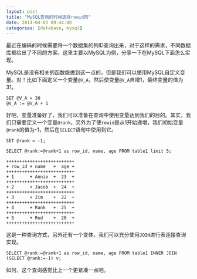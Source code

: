 ```yaml
---
layout: post
title: "MySQL查询的时候选择rowid列"
date: 2014-04-03 09:44:00
categories: [database, mysql]
---
```


最近在编码的时候需要将一个数据集的列ID查询出来，对于这样的需求，不同数据库都给出了不同的方案。这里主要以MySQL为例，分享一下在MySQL下面怎么实现。

MySQL是没有相关的函数能做到这一点的，但是我们可以使用MySQL自定义变量。对！比如下面定义一个变量`@V_A`，然后使变量`@V_A`自增1，最终变量的值为31。
    
    SET @V_A = 30
    @V_A := @V_A + 1

好吧，变量准备好了，我们可以准备在查询中使用变量达到我们的目的。其实，我们只需要定义一个变量`@rank`，另外为了使`rowid`是从1开始递增，我们初始变量`@rank`的值为-1，然后在`SELECT`语句中使用到它。

    SET @rank = -1;
    
    SELECT @rank:=@rank+1 as row_id, name, age FROM table1 limit 5;
    
    ++++++++++++++++++++++++++
    + row_id + name   +  age +
    ++++++++++++++++++++++++++
    + 1      + Annie  +  23  +
    ++++++++++++++++++++++++++
    + 2      + Jacob  +  24  +
    ++++++++++++++++++++++++++
    + 3      + Jim    +  22  +
    ++++++++++++++++++++++++++
    + 4      + Rank   +  25  +
    ++++++++++++++++++++++++++
    + 5      + Red    +  20  +
    ++++++++++++++++++++++++++
    
这是一种查询方式，另外还有一个变体，我们可以充分使用`JOIN`进行表连接查询实现。

    SELECT @rank:=@rank+1 as row_id, name, age FROM table1 INNER JOIN (SELECT @rank:=-1) v;
    
如何，这个查询感觉比上一个更紧凑一点吧。
    